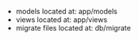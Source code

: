 - models located at: app/models
- views located at: app/views
- migrate files located at: db/migrate
